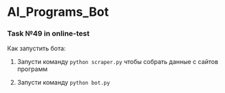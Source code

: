 # AI_Programs_Bot
### Task №49 in online-test

Как запустить бота:

1. Запусти команду `python scraper.py` чтобы собрать данные с сайтов программ

2. Запусти команду `python bot.py` 
